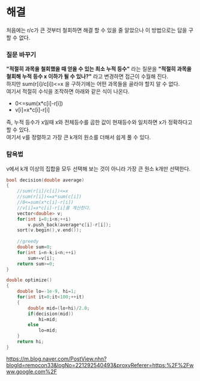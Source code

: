 # 해결
처음에는 r/c가 큰 것부터 철회하면 해결 할 수 있을 줄 알았으나 이 방법으로는 답을 구할 수 없다.  

### 질문 바꾸기 
**"적절히 과목을 철회했을 때 얻을 수 있는 최소 누적 등수"** 라는 질문을 **"적절히 과목을 철회해 누적 등수 x 이하가 될 수 있나?"** 라고 변경하면 접근이 수월해 진다.  
하지만 sum(r[i]/c[i])<=x 을 구하기에는 어떤 과목들을 골라야 할지 알 수 없다.  
여기서 적절히 수식을 조작하면 아래와 같은 식이 나온다.  
- 0<=sum(x*c[i]-r[i]) 
- v[i]=x*c[i]-r[i]

즉, 누적 등수가 x일때 x와 전체등수를 곱한 값이 현재등수와 일치하면 x가 정확하다고 할 수 있다.  
여기서 v를 정렬하고 가장 큰 k개의 원소를 더해서 쉽게 풀 수 있다.  

### 탐욕법 
v에서 k개 이상의 집합을 모두 선택해 보는 것이 아니라 가장 큰 원소 k개만 선택한다.  
```c++
bool decision(double average)
{
    //sum(r[i]/c[i])<=x
    //sum(r[i])<=x*sum(c[i])
    //0<=sum(x*c[i]-r[i])
    //v[i]=x*c[i]-r[i]를 계산한다.
    vector<double> v;
    for(int i=0;i<n;++i)
        v.push_back(average*c[i]-r[i]);
    sort(v.begin(),v.end());
    
    //greedy
    double sum=0;
    for(int i=n-k;i<n;++i)
        sum+=v[i];
    return sum>=0;
}

double optimize()
{
    double lo=-1e-9, hi=1;
    for(int it=0;it<100;++it)
    {
        double mid=(lo+hi)/2.0;
        if(decision(mid))
            hi=mid;
        else
            lo=mid;
    }
    return hi;
}
```



https://m.blog.naver.com/PostView.nhn?blogId=remocon33&logNo=221292540493&proxyReferer=https:%2F%2Fwww.google.com%2F
